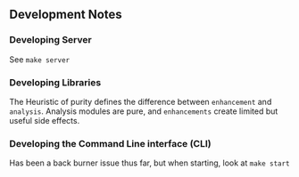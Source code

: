 ## Development Notes

### Developing Server

See `make server`

### Developing Libraries

The Heuristic of purity defines the difference between `enhancement` and `analysis`.
Analysis modules are pure, and `enhancements` create limited but useful side effects.

### Developing the Command Line interface (CLI)

Has been a back burner issue thus far, but when starting, look at `make start` 